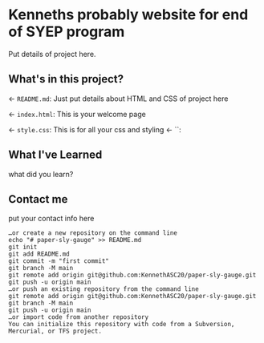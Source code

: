 # Kenneths probably website for end of SYEP program

Put details of project here.

## What's in this project?

← `README.md`: Just put details about HTML and CSS of project here

← `index.html`: This is your welcome page

← `style.css`: This is for all your css and styling
← ``: 

## What I've Learned

what did you learn?

## Contact me

put your contact info here


```
…or create a new repository on the command line
echo "# paper-sly-gauge" >> README.md
git init
git add README.md
git commit -m "first commit"
git branch -M main
git remote add origin git@github.com:KennethASC20/paper-sly-gauge.git
git push -u origin main
…or push an existing repository from the command line
git remote add origin git@github.com:KennethASC20/paper-sly-gauge.git
git branch -M main
git push -u origin main
…or import code from another repository
You can initialize this repository with code from a Subversion, Mercurial, or TFS project.
```

